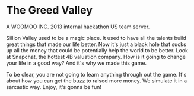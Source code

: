 # The Greed Valley

A WOOMOO INC. 2013 internal hackathon US team server.

Sillion Valley used to be a magic place. It used to have all the talents build great things that made our life better. Now it's just a black hole that sucks up all the money that could be potentially help the world to be better. Look at Snapchat, the hottest 4B valuation company. How is it going to change your life in a good way? And it's why we made this game.

To be clear, you are not going to learn anything through out the game. It's about how you can get the buzz to raised more money. We simulate it in a sarcastic way. Enjoy, it's gonna be fun!

